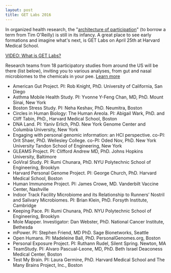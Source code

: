 ```yaml
---
layout: post
title: GET Labs 2016
---
```


In organized health research, the "[architecture of participation](http://radar.oreilly.com/2015/03/socialcivics-and-the-architecture-of-participation.html)" (to borrow a term from Tim O'Reilly) is still in its infancy. A great place to see early formations and imagine what's next, is GET Labs on April 25th at Harvard Medical School.

[VIDEO: What is GET Labs?](https://youtu.be/PvGVMg1wjoU)

Research teams from 18 participatory studies from around the US will be there (list below), inviting you to various analyses, from gut and nasal microbiomes to the chemicals in your pee. [Learn more](http://www.getconference.org/get2016/labs.html)

* American Gut Project. PI: Rob Knight, PhD. University of California, San Diego
* Asthma Mobile Health Study. PI: Yvonne Y-Feng Chan, MD, PhD. Mount Sinai, New York
* Boston Stress Study. PI: Neha Keshav, PhD. Neumitra, Boston	
* Circles in Human Biology: The Human Areola. PI: Abigail Wark, PhD. and Cliff Tabin, PhD., Harvard Medical School, Boston
* DNA Land. PI: Yaniv Erlich, PhD. New York Genome Center and Columbia University, New York
* Engaging with personal genomic information: an HCI perspective. co-PI: Orit Shaer, PhD. Wellesley College. co-PI: Oded Nov, PhD. New York University Tandon School of Engineering, New York
* GLEAMS Project. PI: Clifford Andrew MD, PhD. Johns Hopkins University, Baltimore
* GoViral Study. PI: Rumi Chunara, PhD. NYU Polytechnic School of Engineering, Brooklyn
* Harvard Personal Genome Project. PI: George Church, PhD. Harvard Medical School, Boston
* Human Immunome Project. PI: James Crowe, MD. Vanderbilt Vaccine Center, Nashville
* Indoor Track Facility Microbiome and its Relationship to Runners’ Nostril and Salivary Microbiomes. PI: Brian Klein, PhD. Forsyth Institute, Cambridge
* Keeping Pace. PI: Rumi Chunara, PhD. NYU Polytechnic School of Engineering, Brooklyn
* Mole Mapper. Investigator: Dan Webster, PhD. National Cancer Institute, Bethesda
* mPower. PI: Stephen Friend, MD PhD. Sage Bionetworks, Seattle
* Open Humans. PI: Madeleine Ball, PhD. PersonalGenomes.org, Boston
* Personal Exposure Project. PI: Ruthann Rudel, Silent Spring. Newton, MA
* TeamStudy. PI: Alvaro Pascual-Leone, MD, PhD. Beth Israel Deaconess Medical Center, Boston
* Test My Brain. PI: Laura Germine, PhD. Harvard Medical School and The Many Brains Project, Inc., Boston
